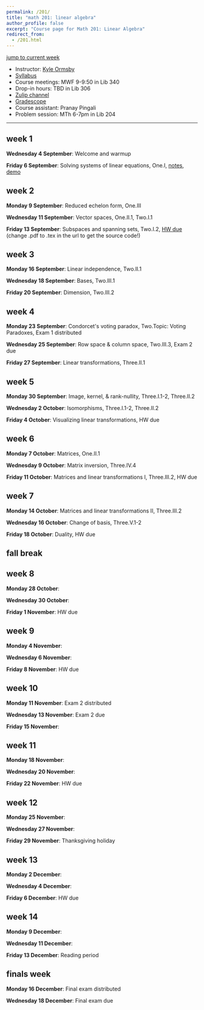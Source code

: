```yaml
---
permalink: /201/
title: "math 201: linear algebra"
author_profile: false
excerpt: "Course page for Math 201: Linear Algebra"
redirect_from: 
  - /201.html
---
```


[jump to current week](#week-1)  

  - Instructor: [Kyle Ormsby](kyleormsby.github.io)
  - [Syllabus](/files/201/201F02_syllabus.pdf)
  - Course meetings: MWF 9-9:50 in Lib 340
  - Drop-in hours: TBD in Lib 306
  - [Zulip channel](https://math201f02-2024.zulipchat.com/)
  - [Gradescope](https://www.gradescope.com/courses/851196)
  - Course assistant: Pranay Pingali
  - Problem session: MTh 6-7pm in Lib 204

---

## week 1

**Wednesday 4 September**: Welcome and warmup

**Friday 6 September**: Solving systems of linear equations, One.I, [notes](/files/201/lectures/week01.friday.pdf), [demo](https://www.desmos.com/3d/eol4kcre6w)

## week 2

**Monday 9 September**: Reduced echelon form, One.III

**Wednesday 11 September**: Vector spaces, One.II.1, Two.I.1

**Friday 13 September**: Subspaces and spanning sets, Two.I.2, [HW due](/files/201/hw/week02.pdf) (change .pdf to .tex in the url to get the source code!)

## week 3

**Monday 16 September**: Linear independence, Two.II.1

**Wednesday 18 September**: Bases, Two.III.1

**Friday 20 September**: Dimension, Two.III.2

## week 4

**Monday 23 September**: Condorcet's voting paradox, Two.Topic: Voting Paradoxes, Exam 1 distributed

**Wednesday 25 September**: Row space & column space, Two.III.3, Exam 2 due

**Friday 27 September**: Linear transformations, Three.II.1

## week 5

**Monday 30 September**: Image, kernel, & rank-nullity, Three.I.1-2, Three.II.2

**Wednesday 2 October**: Isomorphisms, Three.I.1-2, Three.II.2

**Friday 4 October**: Visualizing linear transformations, HW due

## week 6

**Monday 7 October**: Matrices, One.II.1

**Wednesday 9 October**: Matrix inversion, Three.IV.4

**Friday 11 October**: Matrices and linear transformations I, Three.III.2, HW due

## week 7

**Monday 14 October**: Matrices and linear transformations II, Three.III.2

**Wednesday 16 October**: Change of basis, Three.V.1-2

**Friday 18 October**: Duality, HW due

## fall break

## week 8

**Monday 28 October**:

**Wednesday 30 October**:

**Friday 1 November**: HW due

## week 9

**Monday 4 November**:

**Wednesday 6 November**:

**Friday 8 November**: HW due

## week 10

**Monday 11 November**: Exam 2 distributed

**Wednesday 13 November**: Exam 2 due

**Friday 15 November**:

## week 11

**Monday 18 November**:

**Wednesday 20 November**:

**Friday 22 November**: HW due

## week 12

**Monday 25 November**:

**Wednesday 27 November**:

**Friday 29 November**: Thanksgiving holiday

## week 13

**Monday 2 December**:

**Wednesday 4 December**:

**Friday 6 December**: HW due

## week 14

**Monday 9 December**:

**Wednesday 11 December**:

**Friday 13 December**: Reading period

## finals week

**Monday 16 December**: Final exam distributed

**Wednesday 18 December**: Final exam due